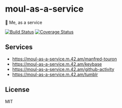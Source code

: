 # moul-as-a-service
:man: Me, as a service

[![Build Status](https://travis-ci.org/moul/as-a-service.svg?branch=master)](https://travis-ci.org/moul/as-a-service)
[![Coverage Status](https://coveralls.io/repos/moul/as-a-service/badge.svg?branch=master&service=github)](https://coveralls.io/github/moul/as-a-service?branch=master)

## Services

* https://moul-as-a-service.m.42.am/manfred-touron
* https://moul-as-a-service.m.42.am/keybase
* https://moul-as-a-service.m.42.am/github-activity
* https://moul-as-a-service.m.42.am/tumblr

## License

MIT
